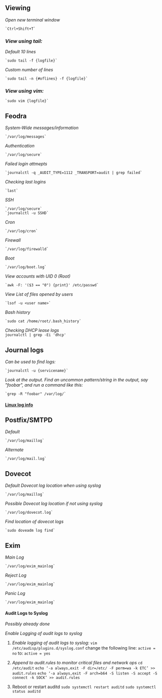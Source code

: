 ## Viewing

*Open new terminal window*

	`Ctrl+Shift+T`

### *View using tail:*

_Default 10 lines_

	`sudo tail -f {logfile}`
_Custom number of lines_

	`sudo tail -n {#oflines} -f {logfile}`

### *View using vim:*

	`sudo vim {logfile}`

## Feodra

*System-Wide messages/information*

	`/var/log/messages`

*Authentication*

	`/var/log/secure`

*Failed login attmepts*  

	`journalctl -q _AUDIT_TYPE=1112 _TRANSPORT=audit | grep failed`

*Checking last logins*  

	`last`  

*SSH*

	`/var/log/secure`
	`journalctl -u SSHD`

*Cron*

	`/var/log/cron`

*Firewall*

	`/var/log/firewalld`

*Boot*

	`/var/log/boot.log`

*View accounts with UID 0 (Root)*

	`awk -F: '($3 == "0") {print}' /etc/passwd`  

*View List of files opened by users*

	`lsof -u <user name>`  

*Bash history*

	`sudo cat /home/root/.bash_history`

*Checking DHCP lease logs*  
`journalctl | grep -Ei 'dhcp'`  



## Journal logs
_Can be used to find logs:_

	`journalctl -u {servicename}`  
_Look at the output. Find an uncommon pattern/string in the output, say "foobar", and run a command like this:_

	`grep -R "foobar" /var/log/`

#### [Linux log info](https://www.socinvestigation.com/linux-audit-logs-cheatsheet-detect-respond-faster/)

## Postfix/SMTPD
*Default*

	`/var/log/maillog`
*Alternate*

	`/var/log/mail.log`


## Dovecot

*Default Dovecot log location when using syslog*

	`/var/log/maillog`

*Possible Dovecot log location if not using syslog*

	`/var/log/dovecot.log`

*Find location of dovecot logs*

	`sudo doveadm log find`


## Exim

*Main Log*

	`/var/log/exim_mainlog`

*Reject Log*

	`/var/log/exim_mainlog`

*Panic Log*

	`/var/log/exim_mainlog`



#### Audit Logs to Syslog
_Possibly already done_

*Enable Logging of audit logs to syslog*

1) *Enable logging of audit logs to syslog:*
	`vim /etc/audisp/plugins.d/syslog.conf`
		change the following line: 
		   `active = no`
		   to: 
		   `active = yes`

 2) *Append to audit.rules to monitor critical files and network ops*
		`cd /etc/audit`
		`echo ‘-a always,exit -F dir=/etc/ -F perm=wa -k ETC’ >> audit.rules`
		`echo ‘-a always,exit -F arch=b64 -S listen -S accept -S connect -k SOCK’ >> audit.rules`


3) Reboot or restart auditd 
	`sudo systemctl restart auditd`
	`sudo systemctl  status auditd`
